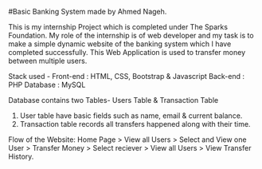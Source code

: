 #Basic Banking System made by Ahmed Nageh.

This is my internship Project which is completed under The Sparks Foundation. My role of the internship is of web developer and my task is to make a simple dynamic website of the banking system which I have completed successfully. This Web Application is used to transfer money between multiple users.  

Stack used - 
Front-end : HTML, CSS, Bootstrap & Javascript 
Back-end : PHP 
Database : MySQL   

Database contains two Tables- Users Table & Transaction Table 
1. User table have basic fields such as name, email & current balance. 
2. Transaction table records all transfers happened along with their time.  

Flow of the Website: Home Page > View all Users > Select and View one User > Transfer Money > Select reciever > View all Users > View Transfer History.

